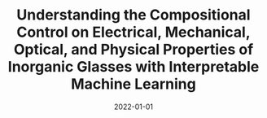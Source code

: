 ---
title: "Understanding the Compositional Control on Electrical, Mechanical, Optical, and Physical Properties of Inorganic Glasses with Interpretable Machine Learning"
collection: publications
permalink: /publication/2022-understanding-the-compositional-control-on-electrical-mechanical-optical-and-physical-properties-of-inorganic-glasses-with-interpretable-machine-learning
authors: Bhattoo, Ravinder; Bishnoi, Suresh; Zaki, Mohd; Krishnan, NM Anoop; 
date: 2022-01-01
venue: 'Acta Materialia, Elsevier'
---